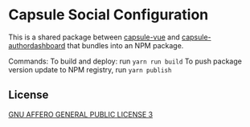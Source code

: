 # Capsule Social Configuration

This is a shared package between [capsule-vue](https://github.com/capsulesocial/capsule-vue) and [capsule-authordashboard](https://github.com/capsulesocial/capsule-authordashboard) that bundles into an NPM package.

Commands:
To build and deploy: run `yarn run build`
To push package version update to NPM registry, run `yarn publish`

## License

[GNU AFFERO GENERAL PUBLIC LICENSE 3](./LICENSE)

